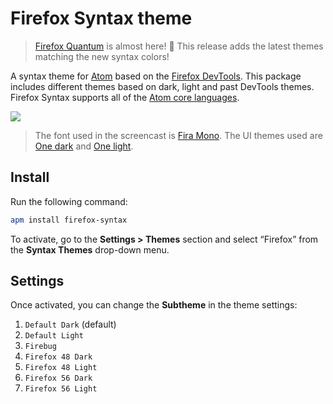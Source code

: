 # Firefox Syntax theme

> [Firefox Quantum](https://www.mozilla.org/en-US/firefox/quantum) is almost here! :tada: This release adds the latest themes matching the new syntax colors!

A syntax theme for [Atom](https://atom.io) based on the [Firefox DevTools](https://developer.mozilla.org/en/docs/Tools). This package includes different themes based on dark, light and past DevTools themes. Firefox Syntax supports all of the [Atom core languages](https://github.com/atom/language-examples#languages).

![](https://user-images.githubusercontent.com/17343833/32626307-ed688f5a-c55c-11e7-85a1-c646b81b6739.gif)

> The font used in the screencast is [Fira Mono](https://github.com/mozilla/Fira). The UI themes used are [One dark](https://atom.io/themes/one-dark-ui) and [One light](https://atom.io/themes/one-light-ui).

## Install

Run the following command:

```bash
apm install firefox-syntax
```

To activate, go to the __Settings > Themes__ section and select “Firefox” from the __Syntax Themes__ drop-down menu.

## Settings

Once activated, you can change the __Subtheme__ in the theme settings:

1. `Default Dark` (default)
2. `Default Light`
3. `Firebug`
4. `Firefox 48 Dark`
5. `Firefox 48 Light`
6. `Firefox 56 Dark`
7. `Firefox 56 Light`
